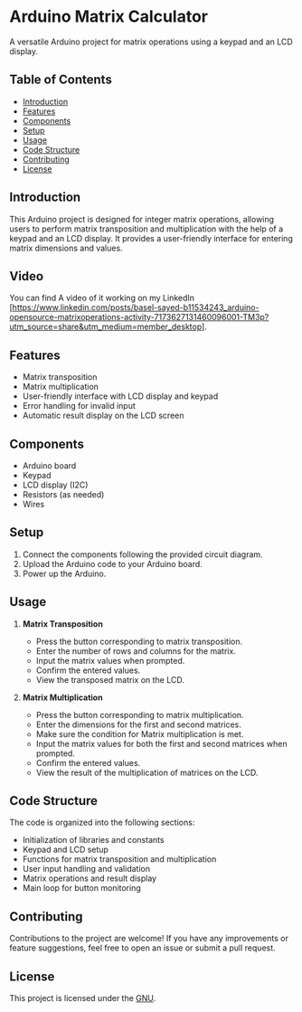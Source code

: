 # Arduino Matrix Calculator

A versatile Arduino project for matrix operations using a keypad and an LCD display.

## Table of Contents
- [Introduction](#introduction)
- [Features](#features)
- [Components](#components)
- [Setup](#setup)
- [Usage](#usage)
- [Code Structure](#code-structure)
- [Contributing](#contributing)
- [License](#license)

## Introduction

This Arduino project is designed for integer matrix operations, allowing users to perform matrix transposition and multiplication with the help of a keypad and an LCD display. It provides a user-friendly interface for entering matrix dimensions and values.

## Video

You can find A video of it working on my LinkedIn [https://www.linkedin.com/posts/basel-sayed-b11534243_arduino-opensource-matrixoperations-activity-7173627131460096001-TM3p?utm_source=share&utm_medium=member_desktop].

## Features

- Matrix transposition
- Matrix multiplication
- User-friendly interface with LCD display and keypad
- Error handling for invalid input
- Automatic result display on the LCD screen

## Components

- Arduino board
- Keypad
- LCD display (I2C)
- Resistors (as needed)
- Wires

## Setup

1. Connect the components following the provided circuit diagram.
2. Upload the Arduino code to your Arduino board.
3. Power up the Arduino.

## Usage

1. **Matrix Transposition**
   - Press the button corresponding to matrix transposition.
   - Enter the number of rows and columns for the matrix.
   - Input the matrix values when prompted.
   - Confirm the entered values.
   - View the transposed matrix on the LCD.

2. **Matrix Multiplication**
   - Press the button corresponding to matrix multiplication.
   - Enter the dimensions for the first and second matrices.
   - Make sure the condition for Matrix multiplication is met.
   - Input the matrix values for both the first and second matrices when prompted.
   - Confirm the entered values.
   - View the result of the multiplication of matrices on the LCD.

## Code Structure

The code is organized into the following sections:

- Initialization of libraries and constants
- Keypad and LCD setup
- Functions for matrix transposition and multiplication
- User input handling and validation
- Matrix operations and result display
- Main loop for button monitoring

## Contributing

Contributions to the project are welcome! If you have any improvements or feature suggestions, feel free to open an issue or submit a pull request.

## License

This project is licensed under the [GNU](LICENSE).

